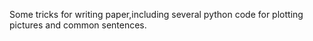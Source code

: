 Some tricks for writing paper,including several python code for plotting pictures and common sentences.
